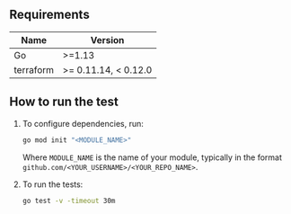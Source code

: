 ## Requirements

| Name | Version |
|------|---------|
| Go | >=1.13 |
| terraform | >= 0.11.14, < 0.12.0 |

## How to run the test

1. To configure dependencies, run:
   
   ```bash
   go mod init "<MODULE_NAME>"
   ```

   Where `MODULE_NAME` is the name of your module, typically in the format `github.com/<YOUR_USERNAME>/<YOUR_REPO_NAME>`. 

2. To run the tests:

   ```bash 
   go test -v -timeout 30m
   ```